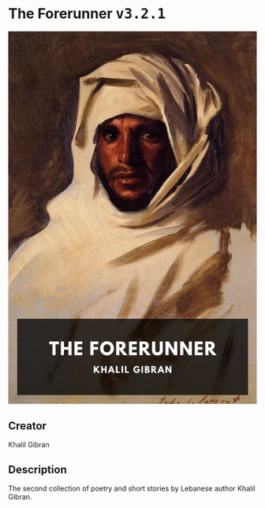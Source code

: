 
# The Forerunner <kbd>v3.2.1</kbd>

<center>
  <img src="./cover-1024.jpg"/>
</center>

## Creator
Khalil Gibran

## Description
The second collection of poetry and short stories by Lebanese author Khalil Gibran.
